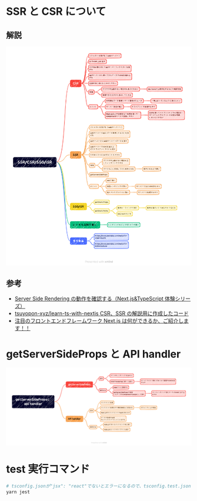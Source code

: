 # SSR と CSR について

## 解説

![picture 2](images/659787ee4a767393d85aeb376ec3501bf4a214ff73f3f03e94a0730858c5aa7c.png)

## 参考

- [Server Side Rendering の動作を確認する（Next.js&TypeScript 体験シリーズ）](https://www.youtube.com/watch?v=zYebf1dk6P0)
- [tsuyopon-xyz/learn-ts-with-nextjs CSR、SSR の解説用に作成したコード](https://github.com/tsuyopon-xyz/learn-ts-with-nextjs/pull/1/files)
- [注目のフロントエンドフレームワーク Next.js は何ができるか、ご紹介します！！](https://www.youtube.com/watch?v=DdfB0LWXuGI)

# getServerSideProps と API handler

![picture 3](images/0c2942e6849b388b7ae05f8633fd530b52e80349e107875967eabd070cf2a6f4.png)

# test 実行コマンド

```bash
# tsconfig.jsonが"jsx": "react"でないとエラーになるので、tsconfig.test.jsonで対応
yarn jest
```

